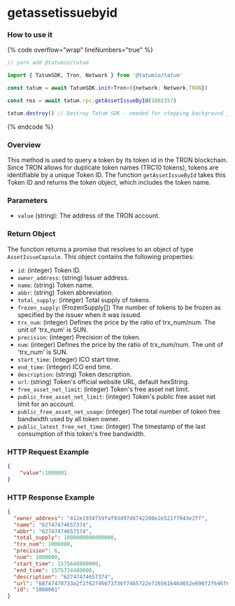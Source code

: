 # getassetissuebyid

### How to use it

{% code overflow="wrap" lineNumbers="true" %}
```typescript
// yarn add @tatumio/tatum

import { TatumSDK, Tron, Network } from '@tatumio/tatum'

const tatum = await TatumSDK.init<Tron>({network: Network.TRON})

const res = await tatum.rpc.getAssetIssueById(1002357)

tatum.destroy() // Destroy Tatum SDK - needed for stopping background jobs
```
{% endcode %}

### Overview

This method is used to query a token by its token id in the TRON blockchain. Since TRON allows for duplicate token names (TRC10 tokens), tokens are identifiable by a unique Token ID. The function `getAssetIssueById` takes this Token ID and returns the token object, which includes the token name.

### Parameters

* `value` (string): The address of the TRON account.

### Return Object

The function returns a promise that resolves to an object of type `AssetIssueCapsule`. This object contains the following properties:



* `id`: (integer) Token ID.
* `owner_address`: (string) Issuer address.
* `name`: (string) Token name.
* `abbr`: (string) Token abbreviation.
* `total_supply`: (integer) Total supply of tokens.
* `frozen_supply`: (FrozenSupply\[]) The number of tokens to be frozen as specified by the issuer when it was issued.
* `trx_num`: (integer) Defines the price by the ratio of trx\_num/num. The unit of 'trx\_num' is SUN.
* `precision`: (integer) Precision of the token.
* `num`: (integer) Defines the price by the ratio of trx\_num/num. The unit of 'trx\_num' is SUN.
* `start_time`: (integer) ICO start time.
* `end_time`: (integer) ICO end time.
* `description`: (string) Token description.
* `url`: (string) Token's official website URL, default hexString.
* `free_asset_net_limit`: (integer) Token's free asset net limit.
* `public_free_asset_net_limit`: (integer) Token's public free asset net limit for an account.
* `public_free_asset_net_usage`: (integer) The total number of token free bandwidth used by all token owner.
* `public_latest_free_net_time`: (integer) The timestamp of the last consumption of this token's free bandwidth.

### HTTP Request Example

```json
{
    "value":1000001
}
```

### HTTP Response Example

```json
{
  "owner_address": "412e1934759faf93497d6742208e2e521f7043e2ff",
  "name": "62747474657374",
  "abbr": "62747474657374",
  "total_supply": 1000000000000000,
  "trx_num": 1000000,
  "precision": 6,
  "num": 1000000,
  "start_time": 1575648000000,
  "end_time": 1575734400000,
  "description": "62747474657374",
  "url": "68747470733a2f2f62746673736f7465722e726561646d652e696f2f646f63732f686f772d746f2d6765742d737461727465642d776974682d736f746572",
  "id": "1000001"
}
```
